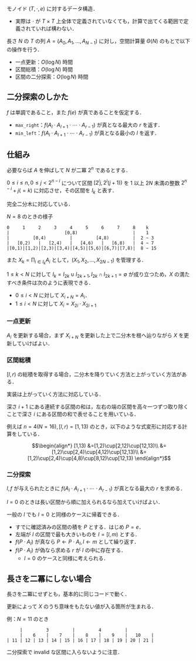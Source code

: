 モノイド $(T,\cdot,e)$ に対するデータ構造．

- 実際は $\cdot$ が $T\times T$ 上全体で定義されていなくても，計算で出てくる範囲で定義されていれば構わない．

長さ $N$ の $T$ の列 $A=(A_0,A_1,\dots,A_{N-1})$ に対し，空間計算量 $\Theta(N)$ のもとで以下の操作を行う．

- 一点更新：$O(\log N)$ 時間
- 区間総積：$O(\log N)$ 時間
- 区間の二分探索：$O(\log N)$ 時間

## 二分探索のしかた

$f$ は単調であること，また $f(e)$ が真であることを仮定する．

- `max_right`：$f(A_l \cdot A_{l+1} \cdot \cdots \cdot A_{r-1})$ が真となる最大の $r$ を返す．
- `min_left`：$f(A_l \cdot A_{l+1} \cdot \cdots \cdot A_{r-1})$ が真となる最小の $l$ を返す．

## 仕組み

必要ならば $A$ を伸ばして $N$ が二冪 $2^n$ であるとする．

$0\leq i\leq n,0\leq j\lt 2^{n-i}$ について区間 $[2^ij,2^i(j+1))$ を $1$ 以上 $2N$ 未満の整数 $2^{n-i}+j(=k)$ に対応させ，その区間を $I_k$ と表す．

完全二分木に対応している．

$N=8$ のときの様子
```
0     1     2     3     4     5     6     7     8    k
|                     [0,8)                     |    1
|         [0,4)         |         [4,8)         |  2 ~ 3
|   [0,2)   |   [2,4)   |   [4,6)   |   [6,8)   |  4 ~ 7
|[0,1)|[1,2)|[2,3)|[3,4)|[4,5)|[5,6)|[6,7)|[7,8)|  8 ~ 15
```

また $X_k=\prod_{i\in I_k}A_i$ として，$(X_1,X_2,\dots,X_{2N-1})$ を管理する．

$1\leq k\lt N$ に対して $I_k=I_{2k}\cup I_{2k+1},I_{2k}\cap I_{2k+1}=\emptyset$ が成り立つため，$X$ の満たすべき条件は次のように表現できる．

- $0\leq i\lt N$ に対して $X_{i+N}=A_i$．
- $1\leq i\lt N$ に対して $X_{i}=X_{2i}\cdot X_{2i+1}$

### 一点更新

$A_i$ を更新する場合，まず $X_{i+N}$ を更新した上で二分木を根へ辿りながら $X$ を更新していけばよい．

### 区間総積

$[l,r)$ の総積を取得する場合，二分木を降りていく方法と上がっていく方法がある．

実装は上がっていく方法に対応している．

深さ $i+1$ にある連続する区間の和は，左右の端の区間を高々一つずつ取り除くことで深さ $i$ にある区間の和で表せることを用いている．

例えば $n=4(N=16),[l,r)=[1,13)$ のとき，以下のような式変形に対応する計算をしている．

$$\begin{align*}
[1,13)
&=[1,2)\cup[2,12)\cup[12,13)\\
&=[1,2)\cup[2,4)\cup[4,12)\cup[12,13)\\
&=[1,2)\cup[2,4)\cup[4,8)\cup[8,12)\cup[12,13)
\end{align*}$$

### 二分探索

$l,f$ が与えられたときに $f(A_l \cdot A_{l+1} \cdot \cdots \cdot A_{r-1})$ が真となる最大の $r$ を求める．

$l=0$ のときは長い区間から順に加えられるなら加えていけばよい．

一般の $l$ でも $l=0$ と同様のケースに帰着できる．

- すでに確認済みの区間の積を $P$ とする．はじめ $P=e$．
- 左端が $l$ の区間で最も大きいものを $I=[l,m)$ とする．
- $f(P\cdot A_I)$ が真なら $P\leftarrow P\cdot A_I,l\leftarrow m$ として繰り返す．
- $f(P\cdot A_I)$ が偽なら求める $r$ が $I$ の中に存在する．
  - $l=0$ のケースと同様に考えられる．


## 長さを二冪にしない場合

長さを二冪にせずとも，基本的に同じコードで動く．

更新によって $X$ のうち意味をもたない値が入る箇所が生まれる．

例：$N=11$ のとき

```
     |         3         |         4         |
     |    6    |    7    |    8    |    9    |   10    |
| 11 | 12 | 13 | 14 | 15 | 16 | 17 | 18 | 19 | 20 | 21 |
```

二分探索で invalid な区間に入らないように注意．